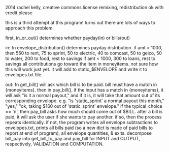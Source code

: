 2014 rachel kelly, creative commons license
remixing, redistribution ok with credit please

this is a third attempt at this program!
turns out there are lots of ways to approach this problem.

first, in_or_out() determines whether payday(in) or bills(out)
 
in:
fn envelope_distribution() determines payday distribution.  if amt > 1000,
then 550 to rent, 75 to sprint, 50 to electric, 40 to comcast, 50 to geico,
50 to water, 200 to food, rest to savings
if amt < 1000, 300 to loans, rest to savings
all contributions go toward the item in moneyitems.  not sure how this
will work just yet.  it will add to static_$ENVELOPE and write it to
envelopes.txt file.

out:
fn get_bill() will ask which bill is to be paid.  bill must have a match
in {moneyitems}.
then in pay_bill(), if the input
has a match in {moneyitems}, it will ask "is it a normal payout," and if it
is, it will take that amount out of its corresponding envelope.
e.g. "is 'static_sprint' a normal payout this month," "yes," "ok, taking
$160 out of 'static_sprint' envelope."
if the typical_choice == 'n', then pay_bill asks how much should come out
of $BILL.
after a bill is paid, it will ask the user if she wants to pay another.
if so, then the process repeats identically.
if not, the program writes all envelope subtractions to envelopes.txt, 
prints all bills paid (so a new dict is made of paid
bills to report at end of program), all envelope quantities, & exits.
decompose bill_pay into get_bill_to_pay and pay_bill for INPUT and OUTPUT,
respectively, VALIDATION and COMPUTATION.
